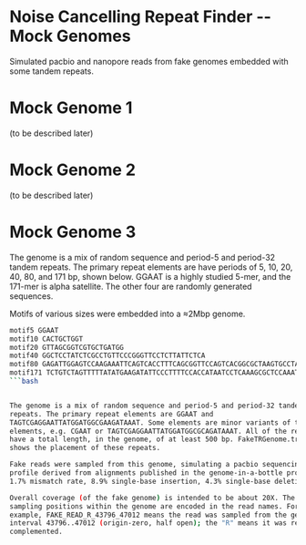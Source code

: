# Noise Cancelling Repeat Finder -- Mock Genomes

Simulated pacbio and nanopore reads from fake genomes embedded with some tandem
repeats.

# Mock Genome 1

(to be described later)

# Mock Genome 2

(to be described later)

# Mock Genome 3

The genome is a mix of random sequence and period-5 and period-32 tandem
repeats. The primary repeat elements are have periods of 5, 10, 20, 40, 80,
and 171 bp, shown below. GGAAT is a highly studied 5-mer, and the 171-mer is
alpha satellite. The other four are randomly generated sequences.

Motifs of various sizes were embedded into a ≈2Mbp genome.

```bash  
motif5 GGAAT
motif10 CACTGCTGGT
motif20 GTTAGCGGTCGTGCTGATGG
motif40 GGCTCCTATCTCGCCTGTTCCCGGGTTCCTCTTATTCTCA
motif80 GAGATTGGAGTCCAAGAAATTCAGTCACCTTTCAGCGGTTCCAGTCACGGCGCTAAGTGCCTATTGACCCGCTACTGTTT
motif171 TCTGTCTAGTTTTTATATGAAGATATTCCCTTTTCCACCATAATCCTCAAAGCGCTCCAAATATCCACTTGCAGATTCTACAAAAAGAGTGTTTCCAAACTGCTCTATCAAAAGAAATGTTCAACTCTGTGAGTTGAATACACACATCACAAAGAAGTTTCTGAGAATGCT
```bash  


The genome is a mix of random sequence and period-5 and period-32 tandem
repeats. The primary repeat elements are GGAAT and
TAGTCGAGGAATTATGGATGGCGAAGATAAAT. Some elements are minor variants of those
elements, e.g. CGAAT or TAGTCGAGGAATTATGGATGGCGCAGATAAAT. All of the repeats
have a total length, in the genome, of at least 500 bp. FakeTRGenome.truth.dat
shows the placement of these repeats.

Fake reads were sampled from this genome, simulating a pacbio sequencing error
profile derived from alignments published in the genome-in-a-bottle project --
1.7% mismatch rate, 8.9% single-base insertion, 4.3% single-base deletion.

Overall coverage (of the fake genome) is intended to be about 20X. The
sampling positions within the genome are encoded in the read names. For
example, FAKE_READ_R_43796_47012 means the read was sampled from the genomic
interval 43796..47012 (origin-zero, half open); the "R" means it was reverse
complemented.


